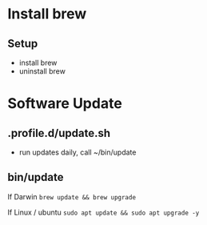 # Install brew

## Setup
- install brew
- uninstall brew


# Software Update

## .profile.d/update.sh

- run updates daily, call ~/bin/update


## bin/update

If Darwin
`brew update && brew upgrade`

If Linux / ubuntu
`sudo apt update && sudo apt upgrade -y`

